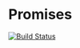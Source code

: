# Promises
[![Build Status](https://ci.appveyor.com/api/projects/status/github/llstudent83/Promises)](https://ci.appveyor.com/api/projects/status/github/llstudent83/Promises)

